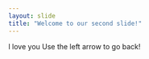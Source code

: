 ```yaml
---
layout: slide
title: "Welcome to our second slide!"
---
```

l love you
Use the left arrow to go back!
